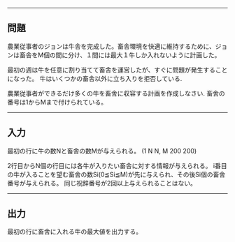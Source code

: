 -----------
問題
-----------
農業従事者のジョンは牛舎を完成した。畜舎環境を快適に維持するために、ジョンは畜舎をM個の間に分け、１間には最大１牛しか入れないように計画した。

最初の週は牛を任意に割り当てて畜舎を運営したが、すぐに問題が発生することになった。 牛はいくつかの畜舎以外に立ち入りを拒否している.

農業従事者ができるだけ多くの牛を畜舎に収容する計画を作成しなさい. 畜舎の番号は1からMまで付けられている。

-----------
入力
-----------
最初の行に牛の数Nと畜舎の数Mが与えられる。 (1 N N, M 200 200)

2行目からN個の行目には各牛が入りたい畜舎に対する情報が与えられる。 i番目の牛が入ることを望む畜舎の数Si(0≦Si≦M)が先に与えられ、その後Si個の畜舎番号が与えられる。 同じ祝辞番号が2回以上与えられることはない。

-----------
出力
-----------
最初の行に畜舎に入れる牛の最大値を出力する。
